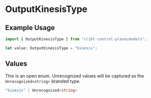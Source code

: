 # OutputKinesisType

## Example Usage

```typescript
import { OutputKinesisType } from "cribl-control-plane/models";

let value: OutputKinesisType = "kinesis";
```

## Values

This is an open enum. Unrecognized values will be captured as the `Unrecognized<string>` branded type.

```typescript
"kinesis" | Unrecognized<string>
```